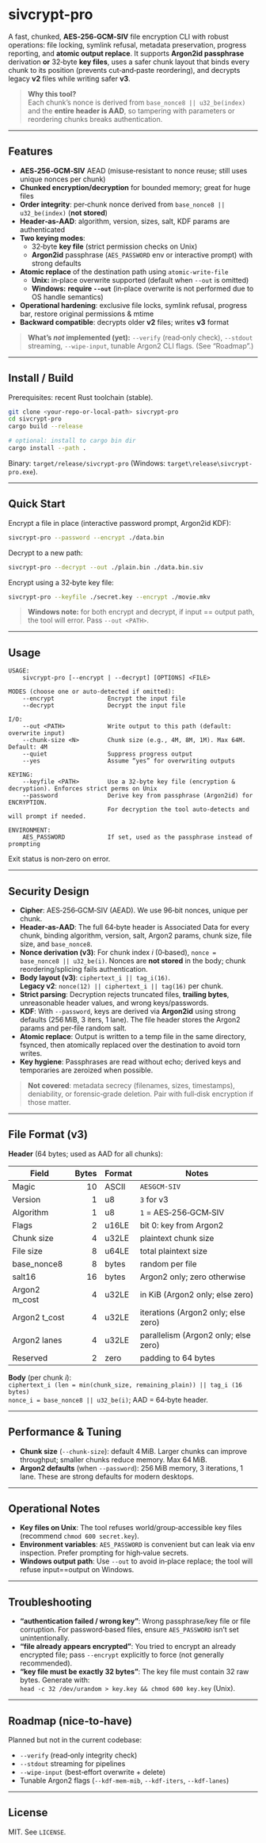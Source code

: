 # sivcrypt-pro

A fast, chunked, **AES‑256‑GCM‑SIV** file encryption CLI with robust operations: file locking, symlink refusal, metadata preservation, progress reporting, and **atomic output replace**. It supports **Argon2id passphrase** derivation **or** 32‑byte **key files**, uses a safer chunk layout that binds every chunk to its position (prevents cut‑and‑paste reordering), and decrypts legacy **v2** files while writing safer **v3**.

> **Why this tool?**  
> Each chunk’s nonce is derived from `base_nonce8 || u32_be(index)` and the **entire header is AAD**, so tampering with parameters or reordering chunks breaks authentication.

---

## Features

- **AES‑256‑GCM‑SIV** AEAD (misuse‑resistant to nonce reuse; still uses unique nonces per chunk)
- **Chunked encryption/decryption** for bounded memory; great for huge files
- **Order integrity**: per‑chunk nonce derived from `base_nonce8 || u32_be(index)` (**not stored**)
- **Header‑as‑AAD**: algorithm, version, sizes, salt, KDF params are authenticated
- **Two keying modes**:
  - 32‑byte **key file** (strict permission checks on Unix)
  - **Argon2id** passphrase (`AES_PASSWORD` env or interactive prompt) with strong defaults
- **Atomic replace** of the destination path using `atomic-write-file`
  - **Unix:** in‑place overwrite supported (default when `--out` is omitted)
  - **Windows:** **require `--out`** (in‑place overwrite is not performed due to OS handle semantics)
- **Operational hardening**: exclusive file locks, symlink refusal, progress bar, restore original permissions & mtime
- **Backward compatible**: decrypts older **v2** files; writes **v3** format

> **What’s *not* implemented (yet):** `--verify` (read‑only check), `--stdout` streaming, `--wipe-input`, tunable Argon2 CLI flags. (See “Roadmap”.)

---

## Install / Build

Prerequisites: recent Rust toolchain (stable).

```bash
git clone <your-repo-or-local-path> sivcrypt-pro
cd sivcrypt-pro
cargo build --release

# optional: install to cargo bin dir
cargo install --path .
```

Binary: `target/release/sivcrypt-pro` (Windows: `target\release\sivcrypt-pro.exe`).

---

## Quick Start

Encrypt a file in place (interactive password prompt, Argon2id KDF):
```bash
sivcrypt-pro --password --encrypt ./data.bin
```

Decrypt to a new path:
```bash
sivcrypt-pro --decrypt --out ./plain.bin ./data.bin.siv
```

Encrypt using a 32‑byte key file:
```bash
sivcrypt-pro --keyfile ./secret.key --encrypt ./movie.mkv
```

> **Windows note:** for both encrypt and decrypt, if input == output path, the tool will error. Pass `--out <PATH>`.

---

## Usage

```
USAGE:
    sivcrypt-pro [--encrypt | --decrypt] [OPTIONS] <FILE>

MODES (choose one or auto-detected if omitted):
    --encrypt               Encrypt the input file
    --decrypt               Decrypt the input file

I/O:
    --out <PATH>            Write output to this path (default: overwrite input)
    --chunk-size <N>        Chunk size (e.g., 4M, 8M, 1M). Max 64M. Default: 4M
    --quiet                 Suppress progress output
    --yes                   Assume “yes” for overwriting outputs

KEYING:
    --keyfile <PATH>        Use a 32-byte key file (encryption & decryption). Enforces strict perms on Unix
    --password              Derive key from passphrase (Argon2id) for ENCRYPTION.
                            For decryption the tool auto-detects and will prompt if needed.

ENVIRONMENT:
    AES_PASSWORD            If set, used as the passphrase instead of prompting
```

Exit status is non‑zero on error.

---

## Security Design

- **Cipher**: AES‑256‑GCM‑SIV (AEAD). We use 96‑bit nonces, unique per chunk.
- **Header‑as‑AAD**: The full 64‑byte header is Associated Data for every chunk, binding algorithm, version, salt, Argon2 params, chunk size, file size, and `base_nonce8`.
- **Nonce derivation (v3)**: For chunk index *i* (0‑based), `nonce = base_nonce8 || u32_be(i)`. Nonces are **not stored** in the body; chunk reordering/splicing fails authentication.
- **Body layout (v3)**: `ciphertext_i || tag_i(16)`.  
  **Legacy v2**: `nonce(12) || ciphertext_i || tag(16)` per chunk.
- **Strict parsing**: Decryption rejects truncated files, **trailing bytes**, unreasonable header values, and wrong keys/passwords.
- **KDF**: With `--password`, keys are derived via **Argon2id** using strong defaults (256 MiB, 3 iters, 1 lane). The file header stores the Argon2 params and per‑file random salt.
- **Atomic replace**: Output is written to a temp file in the same directory, fsynced, then atomically replaced over the destination to avoid torn writes.
- **Key hygiene**: Passphrases are read without echo; derived keys and temporaries are zeroized when possible.

> **Not covered**: metadata secrecy (filenames, sizes, timestamps), deniability, or forensic‑grade deletion. Pair with full‑disk encryption if those matter.

---

## File Format (v3)

**Header** (64 bytes; used as AAD for all chunks):

| Field            | Bytes | Format | Notes                                   |
|------------------|------:|--------|-----------------------------------------|
| Magic            | 10    | ASCII  | `AESGCM-SIV`                            |
| Version          | 1     | u8     | `3` for v3                              |
| Algorithm        | 1     | u8     | `1` = AES‑256‑GCM‑SIV                   |
| Flags            | 2     | u16LE  | bit 0: key from Argon2                  |
| Chunk size       | 4     | u32LE  | plaintext chunk size                    |
| File size        | 8     | u64LE  | total plaintext size                    |
| base_nonce8      | 8     | bytes  | random per file                         |
| salt16           | 16    | bytes  | Argon2 only; zero otherwise             |
| Argon2 m_cost    | 4     | u32LE  | in KiB (Argon2 only; else zero)         |
| Argon2 t_cost    | 4     | u32LE  | iterations (Argon2 only; else zero)     |
| Argon2 lanes     | 4     | u32LE  | parallelism (Argon2 only; else zero)    |
| Reserved         | 2     | zero   | padding to 64 bytes                     |

**Body** (per chunk *i*):  
`ciphertext_i (len = min(chunk_size, remaining_plain)) || tag_i (16 bytes)`  
`nonce_i = base_nonce8 || u32_be(i)`; AAD = 64‑byte header.

---

## Performance & Tuning

- **Chunk size** (`--chunk-size`): default 4 MiB. Larger chunks can improve throughput; smaller chunks reduce memory. Max 64 MiB.
- **Argon2 defaults** (when `--password`): 256 MiB memory, 3 iterations, 1 lane. These are strong defaults for modern desktops.

---

## Operational Notes

- **Key files on Unix**: The tool refuses world/group‑accessible key files (recommend `chmod 600 secret.key`).
- **Environment variables**: `AES_PASSWORD` is convenient but can leak via env inspection. Prefer prompting for high‑value secrets.
- **Windows output path**: Use `--out` to avoid in‑place replace; the tool will refuse input==output on Windows.

---

## Troubleshooting

- **“authentication failed / wrong key”**: Wrong passphrase/key file or file corruption. For password‑based files, ensure `AES_PASSWORD` isn’t set unintentionally.
- **“file already appears encrypted”**: You tried to encrypt an already encrypted file; pass `--encrypt` explicitly to force (not generally recommended).
- **“key file must be exactly 32 bytes”**: The key file must contain 32 raw bytes. Generate with:  
  `head -c 32 /dev/urandom > key.key && chmod 600 key.key` (Unix).

---

## Roadmap (nice‑to‑have)

Planned but not in the current codebase:
- `--verify` (read‑only integrity check)
- `--stdout` streaming for pipelines
- `--wipe-input` (best‑effort overwrite + delete)
- Tunable Argon2 flags (`--kdf-mem-mib`, `--kdf-iters`, `--kdf-lanes`)

---

## License

MIT. See `LICENSE`.
